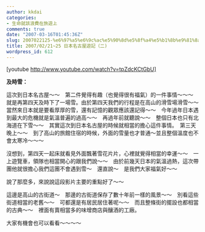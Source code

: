 ```yaml
---
author: kkdai
categories:
- 生命就該浪費在旅遊上
comments: true
date: "2007-03-16T01:45:36Z"
slug: 2007022125-%e6%97%a5%e6%9c%ac%e5%90%8d%e5%8f%a4%e5%b1%8b%e9%81%8a%e8%a8%98%ef%bc%88%e4%ba%8c
title: 2007/02/21~25 日本名古屋遊記（二)
wordpress_id: 612
---
```


[youtube http://www.youtube.com/watch?v=tpZdcKCtGbU]

**及時雪：**

這次到日本名古屋～～　第二件覺得有趣（也覺得很有福氣）的一件事情～～～　就是再第四天及時下了一場雪。由於第四天我們的行程是在高山的滑雪場滑雪～～　　當然來日本就是要看厚厚的雪，還有記憶的觀眾應該還記得～～　今年過年日本遇到最大的危機就是氣溫普遍的過高～～　再過年前就聽說～～　整個日本也只有北海道在下雪～～　其實這次到日本名古屋的時候就相當的擔心這件事情。　第三天晚上～～　到了高山的旅館住宿的時候，外面的雪量也才普通～並且整個溫度也不會太寒冷～～～　　

沒想到，第四天一起床就看見外面飄著雪花片片，心裡就覺得相當的幸運～～　一上遊覽車，領隊也相當開心的跟我們說～～　由於前幾天日本的氣溫過熱，這次帶團他就很擔心我們這團不會遇到雪～　還直說～　是我們大家福氣好～～

說了那麼多，來說說這段影片主要的重點好了～～

這邊是高山的古街道～　那邊的古街道保存了數十年前一樣的風景～～　別看這些街道相當的老舊～～　可都還是有居民居住著呢～～　而且整條街的擺設也都相當的古典～～　裡面有賣相當多的味增商店與釀酒的工廠。

大家有機會也可以看看～～～～
